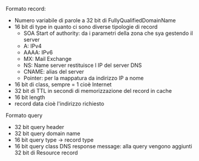 Formato record:
- Numero variabile di parole a 32 bit di FullyQualifiedDomainName
- 16 bit di type in quanto ci sono diverse tipologie di record
	- SOA Start of authority: da i parametri della zona che sya gestendo il server
	- A: IPv4
	- AAAA: IPv6
	- MX: Mail Exchange
	- NS: Name server restituisce l IP del server DNS
	- CNAME: alias del server
	- Pointer: per la mappatura da indirizzo IP a nome
- 16 bit di class, sempre = 1 cioè Internet
- 32 bit di TTL in secondi di memorizzazione del record in cache
- 16 bit length
- record data cioè l'indirizzo richiesto

Formato query
- 32 bit query header
- 32 bit query domain name
- 16 bit query type -> record type 
- 16 bit query class
DNS response message: alla query vengono aggiunti 32 bit di Resource record